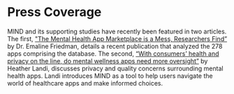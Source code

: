 # Press Coverage

MIND and its supporting studies have recently been featured in two articles. The first, <a href="https://www.madinamerica.com/2021/04/mental-health-app-marketplace-mess-researchers-find/">"The Mental Health App Marketplace is a Mess, Researchers Find”</a> by Dr. Emaline Friedman, details a recent publication that analyzed the 278 apps comprising the database. The second, <a href="https://www.fiercehealthcare.com/tech/consumers-health-and-privacy-line-does-digital-mental-health-market-need-more-oversight">“With consumers’ health and privacy on the line, do mental wellness apps need more oversight”</a> by Heather Landi, discusses privacy and quality concerns surrounding mental health apps. Landi introduces MIND as a tool to help users navigate the world of healthcare apps and make informed choices. 
